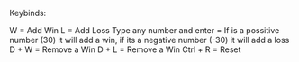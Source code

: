 Keybinds:

W = Add Win
L = Add Loss
Type any number and enter = If is a possitive number (30) it will add a win, if its a negative number (-30) it will add a loss
D + W = Remove a Win
D + L = Remove a Win
Ctrl + R = Reset
